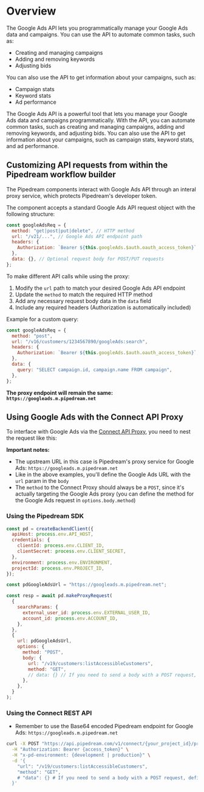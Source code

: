 # Overview

The Google Ads API lets you programmatically manage your Google Ads data and
campaigns. You can use the API to automate common tasks, such as:

- Creating and managing campaigns
- Adding and removing keywords
- Adjusting bids

You can also use the API to get information about your campaigns, such as:

- Campaign stats
- Keyword stats
- Ad performance

The Google Ads API is a powerful tool that lets you manage your Google Ads data
and campaigns programmatically. With the API, you can automate common tasks,
such as creating and managing campaigns, adding and removing keywords, and
adjusting bids. You can also use the API to get information about your
campaigns, such as campaign stats, keyword stats, and ad performance.

## Customizing API requests from within the Pipedream workflow builder

The Pipedream components interact with Google Ads API through an interal proxy service, which protects Pipedream's developer token.

The component accepts a standard Google Ads API request object with the following structure:

```javascript
const googleAdsReq = {
  method: "get|post|put|delete", // HTTP method
  url: "/v21/...", // Google Ads API endpoint path
  headers: {
    Authorization: `Bearer ${this.googleAds.$auth.oauth_access_token}`,
  },
  data: {}, // Optional request body for POST/PUT requests
};
```

To make different API calls while using the proxy:

1. Modify the `url` path to match your desired Google Ads API endpoint
2. Update the `method` to match the required HTTP method
3. Add any necessary request body data in the `data` field
4. Include any required headers (Authorization is automatically included)

Example for a custom query:

```javascript
const googleAdsReq = {
  method: "post",
  url: "/v16/customers/1234567890/googleAds:search",
  headers: {
    Authorization: `Bearer ${this.googleAds.$auth.oauth_access_token}`,
  },
  data: {
    query: "SELECT campaign.id, campaign.name FROM campaign",
  },
};
```

**The proxy endpoint will remain the same: `https://googleads.m.pipedream.net`**

## Using Google Ads with the Connect API Proxy

To interface with Google Ads via the [Connect API Proxy](https://pipedream.com/docs/connect/api-proxy), you need to nest the request like this:

**Important notes:**

- The upstream URL in this case is Pipedream's proxy service for Google Ads: `https://googleads.m.pipedream.net`
- Like in the above examples, you'll define the Google Ads URL with the `url` param in the `body`
- The `method` to the Connect Proxy should always be a `POST`, since it's actually targeting the Google Ads proxy (you can define the method for the Google Ads request in `options.body.method`)

### Using the Pipedream SDK

```javascript
const pd = createBackendClient({
  apiHost: process.env.API_HOST,
  credentials: {
    clientId: process.env.CLIENT_ID,
    clientSecret: process.env.CLIENT_SECRET,
  },
  environment: process.env.ENVIRONMENT,
  projectId: process.env.PROJECT_ID,
});

const pdGoogleAdsUrl = "https://googleads.m.pipedream.net";

const resp = await pd.makeProxyRequest(
  {
    searchParams: {
      external_user_id: process.env.EXTERNAL_USER_ID,
      account_id: process.env.ACCOUNT_ID,
    },
  },
  {
    url: pdGoogleAdsUrl,
    options: {
      method: "POST",
      body: {
        url: "/v19/customers:listAccessibleCustomers",
        method: "GET",
        // data: {} // If you need to send a body with a POST request, define it here
      },
    },
  }
);
```

### Using the Connect REST API

- Remember to use the Base64 encoded Pipedream endpoint for Google Ads: `https://googleads.m.pipedream.net`

```bash
curl -X POST "https://api.pipedream.com/v1/connect/{your_project_id}/proxy/{url_safe_base64_encoded_url}?external_user_id={external_user_id}&account_id={apn_xxxxxxx}" \
  -H "Authorization: Bearer {access_token}" \
  -H "x-pd-environment: {development | production}" \
  -d '{
    "url": "/v19/customers:listAccessibleCustomers",
    "method": "GET",
    # "data": {} # If you need to send a body with a POST request, define it here
  }'
```
